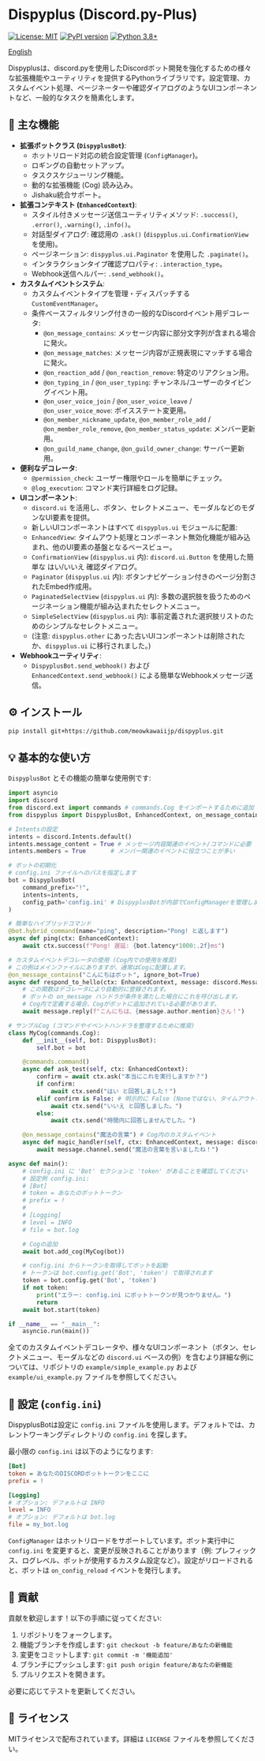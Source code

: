 # Dispyplus (Discord.py-Plus)

[![License: MIT](https://img.shields.io/badge/License-MIT-yellow.svg)](https://opensource.org/licenses/MIT)
[![PyPI version](https://badge.fury.io/py/dispyplus.svg)](https://badge.fury.io/py/dispyplus) <!-- PyPIに公開後有効化 -->
[![Python 3.8+](https://img.shields.io/badge/python-3.8+-blue.svg)](https://www.python.org/downloads/)

[English](/README.md)

Dispyplusは、discord.pyを使用したDiscordボット開発を強化するための様々な拡張機能やユーティリティを提供するPythonライブラリです。設定管理、カスタムイベント処理、ページネーターや確認ダイアログのようなUIコンポーネントなど、一般的なタスクを簡素化します。

## 🚀 主な機能

- **拡張ボットクラス (`DispyplusBot`)**:
    - ホットリロード対応の統合設定管理 (`ConfigManager`)。
    - ロギングの自動セットアップ。
    - タスクスケジューリング機能。
    - 動的な拡張機能 (Cog) 読み込み。
    - Jishaku統合サポート。
- **拡張コンテキスト (`EnhancedContext`)**:
    - スタイル付きメッセージ送信ユーティリティメソッド: `.success()`, `.error()`, `.warning()`, `.info()`。
    - 対話型ダイアログ: 確認用の `.ask()` (`dispyplus.ui.ConfirmationView` を使用)。
    - ページネーション: `dispyplus.ui.Paginator` を使用した `.paginate()`。
    - インタラクションタイプ確認プロパティ: `.interaction_type`。
    - Webhook送信ヘルパー: `.send_webhook()`。
- **カスタムイベントシステム**:
    - カスタムイベントタイプを管理・ディスパッチする `CustomEventManager`。
    - 条件ベースフィルタリング付きの一般的なDiscordイベント用デコレータ:
        - `@on_message_contains`: メッセージ内容に部分文字列が含まれる場合に発火。
        - `@on_message_matches`: メッセージ内容が正規表現にマッチする場合に発火。
        - `@on_reaction_add` / `@on_reaction_remove`: 特定のリアクション用。
        - `@on_typing_in` / `@on_user_typing`: チャンネル/ユーザーのタイピングイベント用。
        - `@on_user_voice_join` / `@on_user_voice_leave` / `@on_user_voice_move`: ボイスステート変更用。
        - `@on_member_nickname_update`, `@on_member_role_add` / `@on_member_role_remove`, `@on_member_status_update`: メンバー更新用。
        - `@on_guild_name_change`, `@on_guild_owner_change`: サーバー更新用。
- **便利なデコレータ**:
    - `@permission_check`: ユーザー権限やロールを簡単にチェック。
    - `@log_execution`: コマンド実行詳細をログ記録。
- **UIコンポーネント**:
    - `discord.ui` を活用し、ボタン、セレクトメニュー、モーダルなどのモダンなUI要素を提供。
    - 新しいUIコンポーネントはすべて `dispyplus.ui` モジュールに配置:
    - `EnhancedView`: タイムアウト処理とコンポーネント無効化機能が組み込まれ、他のUI要素の基盤となるベースビュー。
    - `ConfirmationView` (`dispyplus.ui` 内): `discord.ui.Button` を使用した簡単な はい/いいえ 確認ダイアログ。
    - `Paginator` (`dispyplus.ui` 内): ボタンナビゲーション付きのページ分割されたEmbed作成用。
    - `PaginatedSelectView` (`dispyplus.ui` 内): 多数の選択肢を扱うためのページネーション機能が組み込まれたセレクトメニュー。
    - `SimpleSelectView` (`dispyplus.ui` 内): 事前定義された選択肢リストのためのシンプルなセレクトメニュー。
    - (注意: `dispyplus.other` にあった古いUIコンポーネントは削除されたか、`dispyplus.ui` に移行されました。)
- **Webhookユーティリティ**:
  - `DispyplusBot.send_webhook()` および `EnhancedContext.send_webhook()` による簡単なWebhookメッセージ送信。

## ⚙️ インストール

```bash
pip install git+https://github.com/meowkawaiijp/dispyplus.git
```

## 💡 基本的な使い方

`DispyplusBot` とその機能の簡単な使用例です:

```python
import asyncio
import discord
from discord.ext import commands # commands.Cog をインポートするために追加
from dispyplus import DispyplusBot, EnhancedContext, on_message_contains

# Intentsの設定
intents = discord.Intents.default()
intents.message_content = True # メッセージ内容関連のイベント/コマンドに必要
intents.members = True       # メンバー関連のイベントに役立つことが多い

# ボットの初期化
# config.ini ファイルへのパスを指定します
bot = DispyplusBot(
    command_prefix="!",
    intents=intents,
    config_path='config.ini' # DispyplusBotが内部でConfigManagerを管理します
)

# 簡単なハイブリッドコマンド
@bot.hybrid_command(name="ping", description="Pong! と返します")
async def ping(ctx: EnhancedContext):
    await ctx.success(f"Pong! 遅延: {bot.latency*1000:.2f}ms")

# カスタムイベントデコレータの使用 (Cog内での使用を推奨)
# この例はメインファイルにありますが、通常はCogに配置します。
@on_message_contains("こんにちはボット", ignore_bot=True)
async def respond_to_hello(ctx: EnhancedContext, message: discord.Message):
    # この関数はデコレータにより自動的に登録されます。
    # ボットの on_message ハンドラが条件を満たした場合にこれを呼び出します。
    # Cog内で定義する場合、Cogがボットに追加されている必要があります。
    await message.reply(f"こんにちは、{message.author.mention}さん！")

# サンプルCog (コマンドやイベントハンドラを整理するために推奨)
class MyCog(commands.Cog):
    def __init__(self, bot: DispyplusBot):
        self.bot = bot

    @commands.command()
    async def ask_test(self, ctx: EnhancedContext):
        confirm = await ctx.ask("本当にこれを実行しますか？")
        if confirm:
            await ctx.send("はい と回答しました！")
        elif confirm is False: # 明示的に False (Noneではない、タイムアウトした場合)
            await ctx.send("いいえ と回答しました。")
        else:
            await ctx.send("時間内に回答しませんでした。")

    @on_message_contains("魔法の言葉") # Cog内のカスタムイベント
    async def magic_handler(self, ctx: EnhancedContext, message: discord.Message):
        await message.channel.send("魔法の言葉を言いましたね！")

async def main():
    # config.ini に 'Bot' セクションと 'token' があることを確認してください
    # 設定例 config.ini:
    # [Bot]
    # token = あなたのボットトークン
    # prefix = !
    #
    # [Logging]
    # level = INFO
    # file = bot.log

    # Cogの追加
    await bot.add_cog(MyCog(bot))

    # config.ini からトークンを取得してボットを起動
    # トークンは bot.config.get('Bot', 'token') で取得されます
    token = bot.config.get('Bot', 'token')
    if not token:
        print("エラー: config.ini にボットトークンが見つかりません。")
        return
    await bot.start(token)

if __name__ == "__main__":
    asyncio.run(main())
```

全てのカスタムイベントデコレータや、様々なUIコンポーネント（ボタン、セレクトメニュー、モーダルなどの `discord.ui` ベースの例）を含むより詳細な例については、リポジトリの `example/simple_example.py` および `example/ui_example.py` ファイルを参照してください。

## 🔧 設定 (`config.ini`)

DispyplusBotは設定に `config.ini` ファイルを使用します。デフォルトでは、カレントワーキングディレクトリの `config.ini` を探します。

最小限の `config.ini` は以下のようになります:
```ini
[Bot]
token = あなたのDISCORDボットトークンをここに
prefix = !

[Logging]
# オプション: デフォルトは INFO
level = INFO
# オプション: デフォルトは bot.log
file = my_bot.log
```

`ConfigManager` はホットリロードをサポートしています。ボット実行中に `config.ini` を変更すると、変更が反映されることがあります（例: プレフィックス、ログレベル、ボットが使用するカスタム設定など）。設定がリロードされると、ボットは `on_config_reload` イベントを発行します。

## 🤝 貢献

貢献を歓迎します！以下の手順に従ってください:

1. リポジトリをフォークします。
2. 機能ブランチを作成します: `git checkout -b feature/あなたの新機能`
3. 変更をコミットします: `git commit -m '機能追加'`
4. ブランチにプッシュします: `git push origin feature/あなたの新機能`
5. プルリクエストを開きます。

必要に応じてテストを更新してください。

## 📜 ライセンス

MITライセンスで配布されています。詳細は `LICENSE` ファイルを参照してください。
